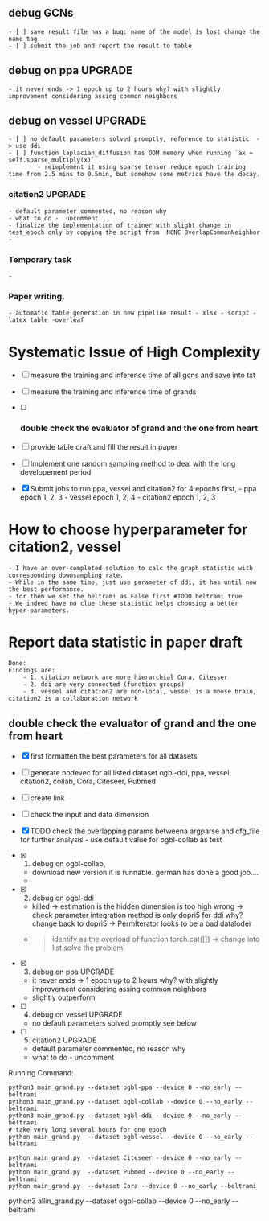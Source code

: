 ## debug GCNs 
    - [ ] save result file has a bug: name of the model is lost change the name_tag
    - [ ] submit the job and report the result to table

## debug on ppa  UPGRADE    
    - it never ends -> 1 epoch up to 2 hours why? with slightly improvement considering assing common neighbors

## debug on vessel  UPGRADE
    - [ ] no default parameters solved promptly, reference to statistic  -> use ddi 
    - [ ] function_laplacian_diffusion has OOM memory when running `ax = self.sparse_multiply(x)`
            - reimplement it using sparse tensor reduce epoch training time from 2.5 mins to 0.5min, but somehow some metrics have the decay.

###  citation2 UPGRADE
    - default parameter commented, no reason why
    - what to do -  uncomment
    - finalize the implementation of trainer with slight change in test_epoch only by copying the script from  NCNC OverlapCommonNeighbor
    -
### Temporary task
    - 
### Paper writing, 
    - automatic table generation in new pipeline result - xlsx - script - latex table -overleaf

# Systematic Issue of High Complexity 

- [ ] measure the training and inference time of all gcns and save into txt
- [ ] measure the training and inference time of grands
- [ ] ### double check the evaluator of grand and the one from heart 
- [ ] provide table draft and fill the result in paper 

- [ ] Implement one random sampling method to deal with the long developement period 
- [x] Submit jobs to run ppa, vessel and citation2 for 4 epochs first, 
        - ppa epoch 1, 2, 3
        - vessel epoch 1, 2, 4
        - citation2 epoch 1, 2, 3

# How to choose hyperparameter for citation2, vessel 
    - I have an over-completed solution to calc the graph statistic with corresponding downsampling rate. 
    - While in the same time, just use parameter of ddi, it has until now the best performance.
    - for them we set the beltrami as False first #TODO beltrami true 
    - We indeed have no clue these statistic helps choosing a better hyper-parameters. 

# Report data statistic in paper draft
    Done: 
    Findings are: 
        - 1. citation network are more hierarchial Cora, Citesser
        - 2. ddi are very connected (function groups)
        - 3. vessel and citation2 are non-local, vessel is a mouse brain, citation2 is a collaboration network

## double check the evaluator of grand and the one from heart 

- [x]  first formatten the best parameters for all datasets 
- [ ]  generate nodevec for all listed dataset ogbl-ddi, ppa, vessel, citation2, collab, Cora, Citeseer, Pubmed 
- [ ]  create link
- [ ]  check the input and data dimension 
- [x]  TODO check the overlapping params betweena argparse and cfg_file for further analysis - use default value for ogbl-collab as test

- [x] 1. debug on ogbl-collab, 
    - download new version it is runnable. german has done a good job....
    - 
- [x] 2. debug on ogbl-ddi 
    - killed -> estimation is the hidden dimension is too high wrong
             -> check parameter integration method is only dopri5 for ddi  why? change back to dopri5
             -> PermIterator looks to be a bad dataloder
    - > identify as the overload of function torch.cat([]) -> change into list solve the problem 

- [x] 3. debug on ppa  UPGRADE
    - it never ends -> 1 epoch up to 2 hours why? with slightly improvement considering assing common neighbors 
    - slightly outperform

- [ ] 4. debug on vessel  UPGRADE
    - no default parameters solved promptly see below

- [ ] 5. citation2 UPGRADE
    - default parameter commented, no reason why 
    - what to do -  uncomment


Running Command:
```
python3 main_grand.py --dataset ogbl-ppa --device 0 --no_early --beltrami 
python3 main_grand.py --dataset ogbl-collab --device 0 --no_early --beltrami 
python3 main_grand.py --dataset ogbl-ddi --device 0 --no_early --beltrami  
# take very long several hours for one epoch
python main_grand.py  --dataset ogbl-vessel --device 0 --no_early --beltrami

python main_grand.py  --dataset Citeseer --device 0 --no_early --beltrami
python main_grand.py  --dataset Pubmed --device 0 --no_early --beltrami
python main_grand.py  --dataset Cora --device 0 --no_early --beltrami
```

python3 allin_grand.py --dataset ogbl-collab --device 0 --no_early --beltrami 